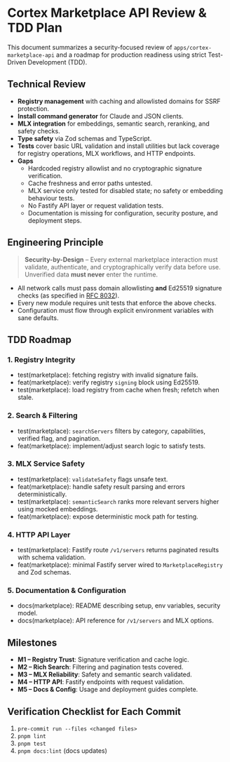 # Cortex Marketplace API Review & TDD Plan

This document summarizes a security-focused review of `apps/cortex-marketplace-api` and a roadmap for production readiness using strict Test-Driven Development (TDD).

## Technical Review

- **Registry management** with caching and allowlisted domains for SSRF protection.
- **Install command generator** for Claude and JSON clients.
- **MLX integration** for embeddings, semantic search, reranking, and safety checks.
- **Type safety** via Zod schemas and TypeScript.
- **Tests** cover basic URL validation and install utilities but lack coverage for registry operations, MLX workflows, and HTTP endpoints.
- **Gaps**
  - Hardcoded registry allowlist and no cryptographic signature verification.
  - Cache freshness and error paths untested.
  - MLX service only tested for disabled state; no safety or embedding behaviour tests.
  - No Fastify API layer or request validation tests.
  - Documentation is missing for configuration, security posture, and deployment steps.

## Engineering Principle

> **Security-by-Design** – Every external marketplace interaction must validate, authenticate, and cryptographically verify data before use. Unverified data **must never** enter the runtime.

- All network calls must pass domain allowlisting **and** Ed25519 signature checks (as specified in [RFC 8032](https://datatracker.ietf.org/doc/html/rfc8032)).
- Every new module requires unit tests that enforce the above checks.
- Configuration must flow through explicit environment variables with sane defaults.

## TDD Roadmap

### 1. Registry Integrity

- test(marketplace): fetching registry with invalid signature fails.
- feat(marketplace): verify registry `signing` block using Ed25519.
- test(marketplace): load registry from cache when fresh; refetch when stale.

### 2. Search & Filtering

- test(marketplace): `searchServers` filters by category, capabilities, verified flag, and pagination.
- feat(marketplace): implement/adjust search logic to satisfy tests.

### 3. MLX Service Safety

- test(marketplace): `validateSafety` flags unsafe text.
- feat(marketplace): handle safety result parsing and errors deterministically.
- test(marketplace): `semanticSearch` ranks more relevant servers higher using mocked embeddings.
- feat(marketplace): expose deterministic mock path for testing.

### 4. HTTP API Layer

- test(marketplace): Fastify route `/v1/servers` returns paginated results with schema validation.
- feat(marketplace): minimal Fastify server wired to `MarketplaceRegistry` and Zod schemas.

### 5. Documentation & Configuration

- docs(marketplace): README describing setup, env variables, security model.
- docs(marketplace): API reference for `/v1/servers` and MLX options.

## Milestones

- **M1 – Registry Trust**: Signature verification and cache logic.
- **M2 – Rich Search**: Filtering and pagination tests covered.
- **M3 – MLX Reliability**: Safety and semantic search validated.
- **M4 – HTTP API**: Fastify endpoints with request validation.
- **M5 – Docs & Config**: Usage and deployment guides complete.

## Verification Checklist for Each Commit

1. `pre-commit run --files <changed files>`
2. `pnpm lint`
3. `pnpm test`
4. `pnpm docs:lint` (docs updates)
